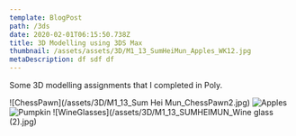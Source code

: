 ```yaml
---
template: BlogPost
path: /3ds
date: 2020-02-01T06:15:50.738Z
title: 3D Modelling using 3DS Max
thumbnail: /assets/assets/3D/M1_13_SumHeiMun_Apples_WK12.jpg
metaDescription: df sdf df
---
```

Some 3D modelling assignments that I completed in Poly.

![ChessPawn](/assets/3D/M1_13_Sum Hei Mun_ChessPawn2.jpg)
![Apples](/assets/3D/M1_13_SumHeiMun_Apples_WK12.jpg)
![Pumpkin](/assets/3D/M1_13_SumHeiMun_Pumpkin_wk12.jpg)
![WineGlasses](/assets/3D/M1_13_SUMHEIMUN_Wine glass (2).jpg)
